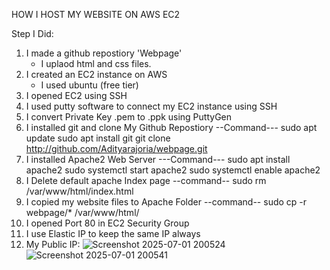 HOW I HOST MY WEBSITE ON AWS EC2 

Step I Did:
1. I made a github repostiory 'Webpage'
   - I uplaod html and css files.
2. I created an EC2 instance on AWS
   - I used ubuntu (free tier)
3. I opened EC2 using SSH
4. I used putty software to connect my EC2 instance using SSH
5. I convert Private Key .pem to .ppk using PuttyGen
6. I installed git and clone My Github Repostiory
   --Command---
   sudo apt update
   sudo apt install git
   git clone http://github.com/Adityarajoria/webpage.git
7. I installed Apache2 Web Server
   ---Command---
   sudo apt install apache2
   sudo systemctl start apache2
   sudo systemctl enable apache2
8. I Delete default apache Index page
   --command--
   sudo rm /var/www/html/index.html
9. I copied my website files to Apache Folder
    --command--
   sudo cp -r webpage/* /var/www/html/
10. I opened Port 80 in EC2 Security Group
11. I use Elastic IP to keep the same IP always
12. My Public IP: ![Screenshot 2025-07-01 200524](https://github.com/user-attachments/assets/e1da62a2-52cd-4474-9a50-99e042f95c80)![Screenshot 2025-07-01 200541](https://github.com/user-attachments/assets/ade6b3a7-f04f-49c5-b611-5c864c8c8b4c)

